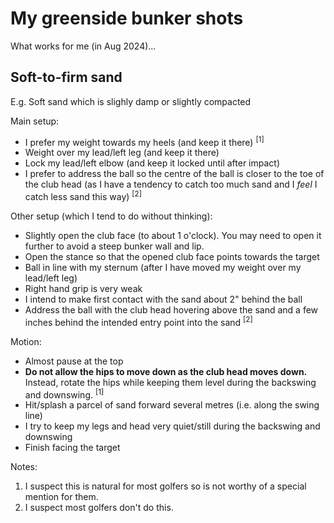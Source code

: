 # My greenside bunker shots

What works for me (in Aug 2024)...

## Soft-to-firm sand

E.g. Soft sand which is slighly damp or slightly compacted

Main setup:

- I prefer my weight towards my heels (and keep it there) <sup>[1]</sup>
- Weight over my lead/left leg (and keep it there)
- Lock my lead/left elbow (and keep it locked until after impact)
- I prefer to address the ball so the centre of the ball is closer to
  the toe of the club head (as I have a tendency to catch too much
  sand and I *feel* I catch less sand this way) <sup>[2]</sup>

Other setup (which I tend to do without thinking):

- Slightly open the club face (to about 1 o'clock). You may need
  to open it further to avoid a steep bunker wall and lip.
- Open the stance so that the opened club face points towards
  the target
- Ball in line with my sternum (after I have moved my weight over
  my lead/left leg)
- Right hand grip is very weak
- I intend to make first contact with the sand about 2" behind
  the ball
- Address the ball with the club head hovering above the sand and
  a few inches behind the intended entry point into the sand <sup>[2]</sup>

Motion:

- Almost pause at the top
- **Do not allow the hips to move down as the club head moves down.**
  Instead, rotate the hips while keeping them level during the
  backswing and downswing. <sup>[1]</sup>
- Hit/splash a parcel of sand forward several metres (i.e. along the
  swing line)
- I try to keep my legs and head very quiet/still during the backswing
  and downswing
- Finish facing the target


Notes:

1. I suspect this is natural for most golfers so is not worthy of a
   special mention for them.
2. I suspect most golfers don't do this.

